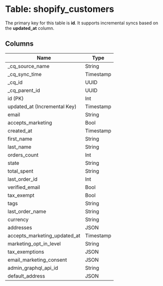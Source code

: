 # Table: shopify_customers

The primary key for this table is **id**.
It supports incremental syncs based on the **updated_at** column.

## Columns

| Name          | Type          |
| ------------- | ------------- |
|_cq_source_name|String|
|_cq_sync_time|Timestamp|
|_cq_id|UUID|
|_cq_parent_id|UUID|
|id (PK)|Int|
|updated_at (Incremental Key)|Timestamp|
|email|String|
|accepts_marketing|Bool|
|created_at|Timestamp|
|first_name|String|
|last_name|String|
|orders_count|Int|
|state|String|
|total_spent|String|
|last_order_id|Int|
|verified_email|Bool|
|tax_exempt|Bool|
|tags|String|
|last_order_name|String|
|currency|String|
|addresses|JSON|
|accepts_marketing_updated_at|Timestamp|
|marketing_opt_in_level|String|
|tax_exemptions|JSON|
|email_marketing_consent|JSON|
|admin_graphql_api_id|String|
|default_address|JSON|